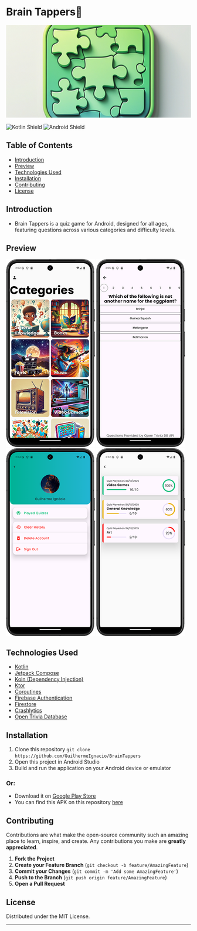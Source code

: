 # Brain Tappers🧠

![Brain Tappers App Banner](.github/.images/banner.png)

![Kotlin Shield](https://img.shields.io/badge/Kotlin-B125EA?style=for-the-badge&logo=kotlin&logoColor=white)
![Android Shield](https://img.shields.io/badge/Android-3DDC84?style=for-the-badge&logo=android&logoColor=white)

## Table of Contents

- [Introduction](#introduction)
- [Preview](#preview)
- [Technologies Used](#technologies-used)
- [Installation](#installation)
- [Contributing](#contributing)
- [License](#license)

## Introduction
- Brain Tappers is a quiz game for Android, designed for all ages, featuring questions across various categories and difficulty levels.
## Preview
![Home Screen](.github/.images/home_screen.png)
![Trivia Screen](.github/.images/trivia_screen.png)
![User Profile Screen](.github/.images/profile_screen.png)
![Quiz History](.github/.images/quizzes_played_screen.png)

## Technologies Used
- [Kotlin](https://kotlinlang.org/)
- [Jetpack Compose](https://developer.android.com/develop/ui/compose)
- [Koin (Dependency Injection)](https://insert-koin.io)
- [Ktor](https://ktor.io/)
- [Coroutines](https://kotlinlang.org/docs/coroutines-overview.html)
- [Firebase Authentication](https://firebase.google.com/docs/auth)
- [Firestore](https://firebase.google.com/docs/firestore)
- [Crashlytics](https://firebase.google.com/products/crashlytics)
- [Open Trivia Database](https://opentdb.com/)

## Installation
1. Clone this repository `git clone https://github.com/GuilhermeIgnacio/BrainTappers`
2. Open this project in Android Studio
3. Build and run the application on your Android device or emulator

### Or:

- Download it on [Google Play Store]()
- You can find this APK on this repository [here](composeApp/release/composeApp-release.apk)

## Contributing
Contributions are what make the open-source community such an amazing place to learn, inspire, and create. Any contributions you make are **greatly appreciated**.

1. **Fork the Project**
2. **Create your Feature Branch** (`git checkout -b feature/AmazingFeature`)
3. **Commit your Changes** (`git commit -m 'Add some AmazingFeature'`)
4. **Push to the Branch** (`git push origin feature/AmazingFeature`)
5. **Open a Pull Request**

## License
Distributed under the MIT License.

---